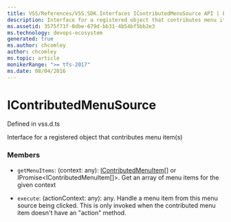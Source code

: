 ```yaml
---
title: VSS/References/VSS.SDK.Interfaces IContributedMenuSource API | Extensions for Azure DevOps Services
description: Interface for a registered object that contributes menu item(s)
ms.assetid: 3575f71f-0dbe-679d-bb31-4b54bf5bb2e3
ms.technology: devops-ecosystem
generated: true
ms.author: chcomley
author: chcomley
ms.topic: article
monikerRange: ">= tfs-2017"
ms.date: 08/04/2016
---
```


# IContributedMenuSource

Defined in vss.d.ts

Interface for a registered object that contributes menu item(s)

### Members

- `getMenuItems`: (context: any): [IContributedMenuItem](../../../VSS/References/VSS_SDK_Interfaces/IContributedMenuItem.md)[] or IPromise&lt;IContributedMenuItem[]&gt;. Get an array of menu items for the given context

- `execute`: (actionContext: any): any. Handle a menu item from this menu source being clicked. This is only invoked when the
  contributed menu item doesn't have an &quot;action&quot; method.
